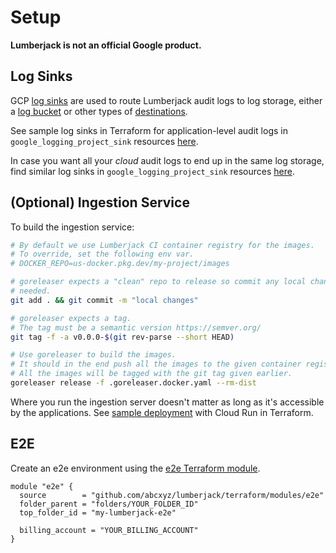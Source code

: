 # Setup

**Lumberjack is not an official Google product.**

## Log Sinks

GCP [log sinks](https://cloud.google.com/logging/docs/routing/overview) are used
to route Lumberjack audit logs to log storage, either a
[log bucket](https://cloud.google.com/logging/docs/routing/overview#buckets) or
other types of
[destinations](https://cloud.google.com/logging/docs/routing/overview#destinations).

See sample log sinks in Terraform for application-level audit logs in
`google_logging_project_sink` resources
[here](../terraform/modules/server-sink/main.tf).

In case you want all your *cloud* audit logs to end up in the same log storage,
find similar log sinks in `google_logging_project_sink` resources
[here](../terraform/modules/al-source-project/main.tf).

## (Optional) Ingestion Service

To build the ingestion service:

```sh
# By default we use Lumberjack CI container registry for the images.
# To override, set the following env var.
# DOCKER_REPO=us-docker.pkg.dev/my-project/images

# goreleaser expects a "clean" repo to release so commit any local changes if
# needed.
git add . && git commit -m "local changes"

# goreleaser expects a tag.
# The tag must be a semantic version https://semver.org/
git tag -f -a v0.0.0-$(git rev-parse --short HEAD)

# Use goreleaser to build the images.
# It should in the end push all the images to the given container registry.
# All the images will be tagged with the git tag given earlier.
goreleaser release -f .goreleaser.docker.yaml --rm-dist
```

Where you run the ingestion server doesn't matter as long as it's accessible by
the applications. See [sample deployment](../terraform/modules/server-service/)
with Cloud Run in Terraform.

## E2E

Create an e2e environment using the
[e2e Terraform module](../terraform/modules/e2e/).

```
module "e2e" {
  source        = "github.com/abcxyz/lumberjack/terraform/modules/e2e"
  folder_parent = "folders/YOUR_FOLDER_ID"
  top_folder_id = "my-lumberjack-e2e"

  billing_account = "YOUR_BILLING_ACCOUNT"
}
```

